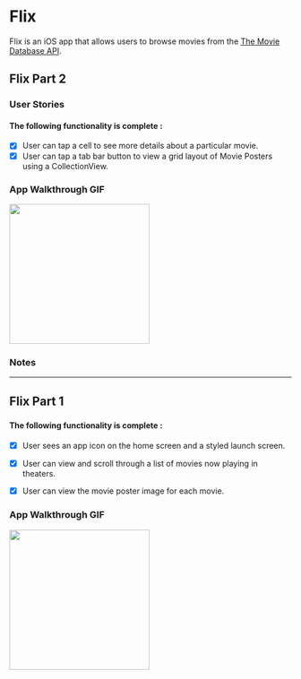 # Flix

Flix is an iOS app that allows users to browse movies from the [The Movie Database API](http://docs.themoviedb.apiary.io/#).
## Flix Part 2

### User Stories

#### The following functionality is complete :
- [x] User can tap a cell to see more details about a particular movie.
- [x] User can tap a tab bar button to view a grid layout of Movie Posters using a CollectionView.

### App Walkthrough GIF

<img src="http://g.recordit.co/7yu40YKndP.gif" width=250><br>

### Notes
---

## Flix Part 1

###

#### The following functionality is complete :
- [x] User sees an app icon on the home screen and a styled launch screen.
- [x] User can view and scroll through a list of movies now playing in theaters.
- [x] User can view the movie poster image for each movie.


### App Walkthrough GIF
<img src="http://g.recordit.co/mg77PPIQ1U.gif" width=250><br>

